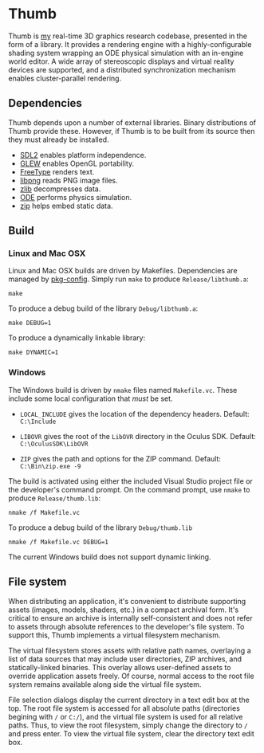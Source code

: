# Thumb

Thumb is [my](http://kooima.net) real-time 3D graphics research codebase, presented in the form of a library. It provides a rendering engine with a highly-configurable shading system wrapping an ODE physical simulation with an in-engine world editor. A wide array of stereoscopic displays and virtual reality devices are supported, and a distributed synchronization mechanism enables cluster-parallel rendering.

## Dependencies

Thumb depends upon a number of external libraries. Binary distributions of Thumb provide these. However, if Thumb is to be built from its source then they must already be installed.

- [SDL2](http://www.libsdl.org) enables platform independence.
- [GLEW](http://glew.sourceforge.net) enables OpenGL portability.
- [FreeType](http://www.freetype.org) renders text.
- [libpng](http://www.libpng.org) reads PNG image files.
- [zlib](http://www.zlib.net) decompresses data.
- [ODE](http://ode.org) performs physics simulation.
- [zip](http://www.info-zip.org/Zip.html) helps embed static data.

## Build

### Linux and Mac OSX

Linux and Mac OSX builds are driven by Makefiles. Dependencies are managed by [pkg-config](http://www.freedesktop.org/wiki/Software/pkg-config/). Simply run `make` to produce `Release/libthumb.a`:

	make

To produce a debug build of the library `Debug/libthumb.a`:

	make DEBUG=1

To produce a dynamically linkable library:

	make DYNAMIC=1

### Windows

The Windows build is driven by `nmake` files named `Makefile.vc`. These include some local configuration that *must* be set.

- `LOCAL_INCLUDE` gives the location of the dependency headers. Default: `C:\Include`

- `LIBOVR` gives the root of the `LibOVR` directory in the Oculus SDK. Default: `C:\OculusSDK\LibOVR`

- `ZIP` gives the path and options for the ZIP command. Default: `C:\Bin\zip.exe -9`

The build is activated using either the included Visual Studio project file or the developer's command prompt. On the command prompt, use `nmake` to produce `Release/thumb.lib`:

	nmake /f Makefile.vc

To produce a debug build of the library `Debug/thumb.lib`

	nmake /f Makefile.vc DEBUG=1

The current Windows build does not support dynamic linking.

## File system

When distributing an application, it's convenient to distribute supporting assets (images, models, shaders, etc.) in a compact archival form. It's critical to ensure an archive is internally self-consistent and does not refer to assets through absolute references to the developer's file system. To support this, Thumb implements a virtual filesystem mechanism.

The virtual filesystem stores assets with relative path names, overlaying a list of data sources that may include user directories, ZIP archives, and statically-linked binaries. This overlay allows user-defined assets to override application assets freely. Of course, normal access to the root file system remains available along side the virtual file system.

File selection dialogs display the current directory in a text edit box at the top. The root file system is accessed for all absolute paths (directories begining with `/` or `C:/`), and the virtual file system is used for all relative paths. Thus, to view the root filesystem, simply change the directory to `/` and press enter. To view the virtual file system, clear the directory text edit box.
